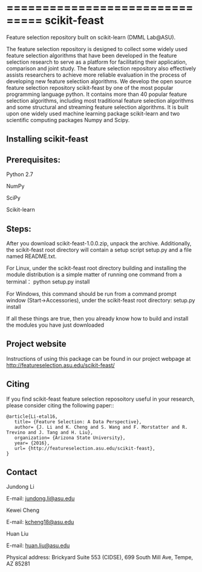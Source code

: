 ===============================
scikit-feast
===============================
Feature selection repository built on scikit-learn (DMML Lab@ASU). 

The feature selection repository is designed to collect some widely used feature selection algorithms that have been developed in the feature selection research to serve as a platform for facilitating their application, comparison and joint study. The feature selection repository also effectively assists researchers to achieve more reliable evaluation in the process of developing new feature selection algorithms. We develop the open source feature selection repository scikit-feast by one of the most popular programming language python. It contains more than 40 popular feature selection algorithms, including most traditional feature selection algorithms and some structural and streaming feature selection algorithms. It is built upon one widely used machine learning package scikit-learn and two scientific computing packages Numpy and Scipy.

Installing scikit-feast
------
Prerequisites:
------
Python 2.7

NumPy

SciPy

Scikit-learn

Steps:
------
After you download scikit-feast-1.0.0.zip, unpack the archive. Additionally, the scikit-feast root directory will contain a setup script setup.py and a file named README.txt.

For Linux, under the scikit-feast root directory building and installing the module distribution is a simple matter of running one command from a terminal：
python setup.py install

For Windows, this command should be run from a command prompt window (Start->Accessories), under the scikit-feast root directory:
setup.py install

If all these things are true, then you already know how to build and install the modules you have just downloaded

Project website
------
Instructions of using this package can be found in our project webpage at http://featureselection.asu.edu/scikit-feast/

Citing
------
If you find scikit-feast feature selection reposoitory useful in your research, please consider citing the following paper::

    @article{Li-etal16,
       title= {Feature Selection: A Data Perspective},
       author= {J. Li and K. Cheng and S. Wang and F. Morstatter and R. Trevino and J. Tang and H. Liu},
       organization= {Arizona State University},
       year= {2016},
       url= {http://featureselection.asu.edu/scikit-feast},
    }
    
Contact
------
Jundong Li

E-mail: jundong.li@asu.edu

Kewei Cheng

E-mail: kcheng18@asu.edu

Huan Liu

E-mail: huan.liu@asu.edu

Physical address: Brickyard Suite 553 (CIDSE), 699 South Mill Ave, Tempe, AZ 85281
